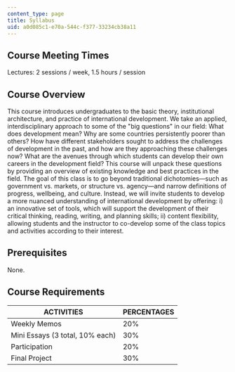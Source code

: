 ```yaml
---
content_type: page
title: Syllabus
uid: a0d085c1-e70a-544c-f377-33234cb38a11
---
```


Course Meeting Times
--------------------

Lectures: 2 sessions / week, 1.5 hours / session

Course Overview
---------------

This course introduces undergraduates to the basic theory, institutional architecture, and practice of international development. We take an applied, interdisciplinary approach to some of the "big questions" in our field: What does development mean? Why are some countries persistently poorer than others? How have different stakeholders sought to address the challenges of development in the past, and how are they approaching these challenges now? What are the avenues through which students can develop their own careers in the development field? This course will unpack these questions by providing an overview of existing knowledge and best practices in the field. The goal of this class is to go beyond traditional dichotomies—such as government vs. markets, or structure vs. agency—and narrow definitions of progress, wellbeing, and culture. Instead, we will invite students to develop a more nuanced understanding of international development by offering: i) an innovative set of tools, which will support the development of their critical thinking, reading, writing, and planning skills; ii) content flexibility, allowing students and the instructor to co-develop some of the class topics and activities according to their interest.

Prerequisites
-------------

None.

Course Requirements
-------------------

| ACTIVITIES | PERCENTAGES |
| --- | --- |
| Weekly Memos | 20% |
| Mini Essays (3 total, 10% each) | 30% |
| Participation | 20% |
| Final Project | 30%